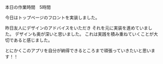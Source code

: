 本日の作業時間　5時間


今日はトップページのフロントを実装しました。

昨日友人にデザインのアドバイスをいただき
それを元に実装を進めていました。
デザインも奥が深いと思いました。
これは実践を積み重ねていくことが大切であると感じました。

とにかくこのアプリを自分が納得できるところまで頑張っていきたいと思います！！
